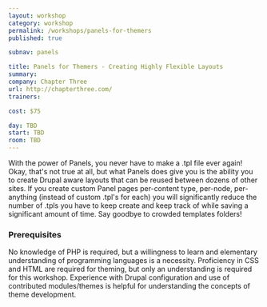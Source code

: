 ```yaml
---
layout: workshop
category: workshop
permalink: /workshops/panels-for-themers
published: true

subnav: panels

title: Panels for Themers - Creating Highly Flexible Layouts
summary: 
company: Chapter Three
url: http://chapterthree.com/
trainers:

cost: $75

day: TBD
start: TBD
room: TBD
---
```


With the power of Panels, you never have to make a .tpl file ever again! Okay, that's not true at all, but what Panels does give you is the ability you to create Drupal aware layouts that can be reused between dozens of other sites. If you create custom Panel pages per-content type, per-node, per-anything (instead of custom .tpl's for each) you will significantly reduce the number of .tpls you have to keep create and keep track of while saving a significant amount of time. Say goodbye to crowded templates folders!

### Prerequisites

No knowledge of PHP is required, but a willingness to learn and elementary understanding of programming languages is a necessity. Proficiency in CSS and HTML are required for theming, but only an understanding is required for this workshop. Experience with Drupal configuration and use of contributed modules/themes is helpful for understanding the concepts of theme development.
